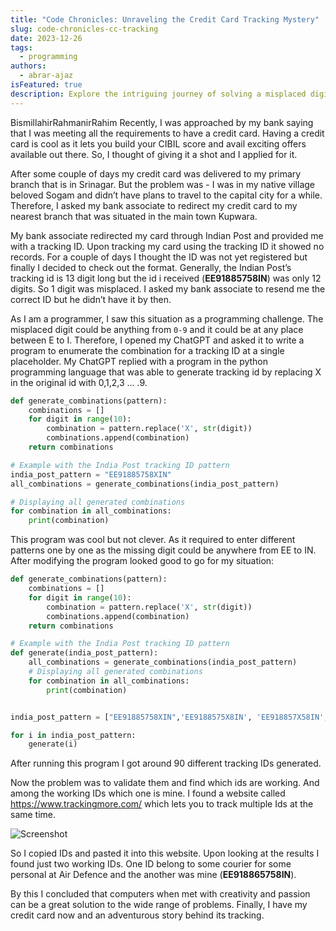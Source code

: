 ```yaml
---
title: "Code Chronicles: Unraveling the Credit Card Tracking Mystery"
slug: code-chronicles-cc-tracking
date: 2023-12-26
tags:
  - programming
authors:
  - abrar-ajaz
isFeatured: true
description: Explore the intriguing journey of solving a misplaced digit mystery in a credit card tracking ID with this programming tale. Discover O as a skilled Full Stack Developer leveraged programming prowess to tackle a unique challenge. Follow along as the narrative unfolds—from the excitement of credit card approval to the unexpected hurdle of a misplaced tracking ID digit.
---
```

BismillahirRahmanirRahim
Recently, I was approached by my bank saying that I was meeting all the requirements to have a credit card. Having a credit card is cool as it lets you build your CIBIL score and avail exciting offers available out there. So, I thought of giving it a shot and I applied for it.

After some couple of days my credit card was delivered to my primary branch that is in Srinagar. But the problem was - I was in my native village beloved Sogam and didn’t have plans to travel to the capital city for a while. Therefore, I asked my bank associate to redirect my credit card to my nearest branch that was situated in the main town Kupwara.

My bank associate redirected my card through Indian Post and provided me with a tracking ID. Upon tracking my card using the tracking ID it showed no records. For a couple of days I thought the ID was not yet registered but finally I decided to check out the format. Generally, the Indian Post’s tracking id is 13 digit long but the id i received (**EE91885758IN**) was only 12 digits. So 1 digit was misplaced. I asked my bank associate to resend me the correct ID but he didn’t have it by then.

As I am a programmer, I saw this situation as a programming challenge. The misplaced digit could be anything from `0-9` and it could be at any place between E to I. Therefore, I opened my ChatGPT and asked it to write a program to enumerate the combination for a tracking ID at a single placeholder. My ChatGPT replied with a program in the python programming language that was able to generate tracking id by replacing X in the original id with 0,1,2,3 ... .9. 

```python
def generate_combinations(pattern):
    combinations = []
    for digit in range(10): 
        combination = pattern.replace('X', str(digit))
        combinations.append(combination)
    return combinations

# Example with the India Post tracking ID pattern
india_post_pattern = "EE91885758XIN"
all_combinations = generate_combinations(india_post_pattern)

# Displaying all generated combinations
for combination in all_combinations:
    print(combination)
```

This program was cool but not clever. As it required to enter different patterns one by one as the missing digit could be anywhere from EE to IN. After modifying the program looked good to go for my situation:

```python
def generate_combinations(pattern):
    combinations = []
    for digit in range(10):
        combination = pattern.replace('X', str(digit))
        combinations.append(combination)
    return combinations

# Example with the India Post tracking ID pattern
def generate(india_post_pattern):
    all_combinations = generate_combinations(india_post_pattern)
    # Displaying all generated combinations
    for combination in all_combinations:
        print(combination)


india_post_pattern = ["EE91885758XIN",'EE9188575X8IN', 'EE918857X58IN','EE91885X758IN', 'EE9188X5758IN', 'EE918X85758IN', 'EE91X885758IN', 'EE9X1885758IN','EEX91885758IN']

for i in india_post_pattern:
    generate(i)
```

After running this program I got around 90 different tracking IDs generated.

Now the problem was to validate them and find which ids are working. And among the working IDs which one is mine. I found a website called https://www.trackingmore.com/ which lets you to track multiple Ids at the same time. 

![Screenshot](/static/img/post/post-1.png "Screenshot")

So I copied IDs and pasted it into this website. Upon looking at the results I found just two working IDs. One ID belong to some courier for some personal at Air Defence and the another was mine (**EE918865758IN**).

By this I concluded that computers when met with creativity and passion can be a great solution to the wide range of problems. Finally, I have my credit card now and an adventurous story behind its tracking.